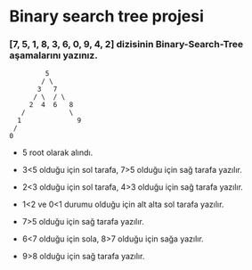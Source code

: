 # Binary search tree projesi
### [7, 5, 1, 8, 3, 6, 0, 9, 4, 2] dizisinin Binary-Search-Tree aşamalarını yazınız.







             5
            / \
           3   7
          / \  / \
         2  4  6   8
       /           \
      1              9
     /
    0
          
- 5 root olarak alındı.
- 3<5 olduğu için sol tarafa, 7>5 olduğu için sağ tarafa yazılır.
- 2<3 olduğu için sol tarafa, 4>3 olduğu için sağ tarafa yazılır.
- 1<2 ve 0<1 durumu olduğu için alt alta sol tarafa yazılır.

- 7>5 olduğu için sağ tarafa yazılır.
- 6<7 olduğu için sola, 8>7 olduğu için sağa yazılır.
- 9>8 olduğu için sağ tarafa yazılır.
